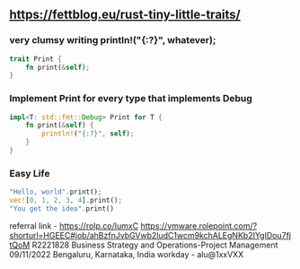 ## https://fettblog.eu/rust-tiny-little-traits/

### very clumsy writing println!("{:?}", whatever);
```rust
trait Print {
    fn print(&self);
}
```

### Implement Print for every type that implements Debug
```rust
impl<T: std::fmt::Debug> Print for T {
    fn print(&self) {
        println!("{:?}", self);
    }
}
```

### Easy Life
```rust
"Hello, world".print();
vec![0, 1, 2, 3, 4].print();
"You get the idea".print()
```


referral link - https://rolp.co/IumxC
https://vmware.rolepoint.com/?shorturl=HGEEC#job/ahBzfnJvbGVwb2ludC1wcm9kchALEgNKb2IYgIDou7fjtQoM
R2221828	 Business Strategy and Operations-Project Management	 09/11/2022
Bengaluru, Karnataka, India
workday - alu@1xxVXX
